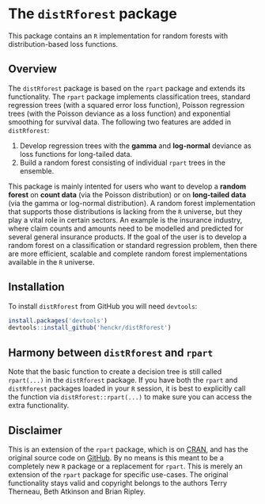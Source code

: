 # The `distRforest` package

This package contains an `R` implementation for random forests with distribution-based loss functions.

## Overview
The `distRforest` package is based on the `rpart` package and extends its functionality. The `rpart` package implements classification trees, standard regression trees (with a squared error loss function), Poisson regression trees (with the Poisson deviance as a loss function) and exponential smoothing for survival data. The following two features are added in `distRforest`:
1. Develop regression trees with the **gamma** and **log-normal** deviance as loss functions for long-tailed data.
2. Build a random forest consisting of individual `rpart` trees in the ensemble.

This package is mainly intented for users who want to develop a **random forest** on **count data** (via the Poisson distribution) or on **long-tailed data** (via the gamma or log-normal distribution). A random forest implementation that supports those distributions is lacking from the `R` universe, but they play a vital role in certain sectors. An example is the insurance industry, where claim counts and amounts need to be modelled and predicted for several general insurance products. If the goal of the user is to develop a random forest on a classification or standard regression problem, then there are more efficient, scalable and complete random forest implementations available in the `R` universe.


## Installation
To install `distRforest` from GitHub you will need `devtools`:

``` r
install.packages('devtools')
devtools::install_github('henckr/distRforest')
```


## Harmony between `distRforest` and `rpart`
Note that the basic function to create a decision tree is still called `rpart(...)` in the `distRforest` package. If you have both the `rpart` and `distRforest` packages loaded in your `R` session, it is best to explicitly call the function via `distRforest::rpart(...)` to make sure you can access the extra functionality.


## Disclaimer
This is an extension of the `rpart` package, which is on [CRAN](https://cran.r-project.org/web/packages/rpart/index.html), and has the original source code on [GitHub](https://github.com/cran/rpart). By no means is this meant to be a completely new `R` package or a replacement for `rpart`. This is merely an extension of the `rpart` package for specific use-cases. The original functionality stays valid and copyright belongs to the authors Terry Therneau, Beth Atkinson and Brian Ripley.